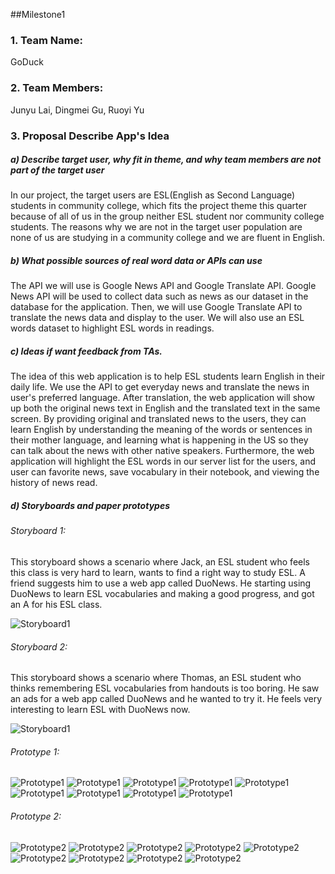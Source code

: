 ##Milestone1

### 1. Team Name:
GoDuck

### 2. Team Members:
Junyu Lai, Dingmei Gu, Ruoyi Yu

### 3. Proposal Describe App's Idea

##### a) Describe target user, why fit in theme, and why team members are not part of the target user

In our project, the target users are ESL(English as Second Language) students in community college, which fits the project theme this quarter because of all of us in the group neither ESL student nor community college students. The reasons why we are not in the target user population are none of us are studying in a community college and we are fluent in English.

##### b) What possible sources of real word data or APIs can use

The API we will use is Google News API and Google Translate API. Google News API will be used to collect data such as news as our dataset in the database for the application. Then, we will use Google Translate API to translate the news data and display to the user. We will also use an ESL words dataset to highlight ESL words in readings.

##### c) Ideas if want feedback from TAs.

The idea of this web application is to help ESL students learn English in their daily life. We use the API to get everyday news and translate the news in user's preferred language. After translation, the web application will show up both the original news text in English and the translated text in the same screen. By providing original and translated news to the users, they can learn English by understanding the meaning of the words or sentences in their mother language, and learning what is happening in the US so they can talk about the news with other native speakers. Furthermore, the web application will highlight the ESL words in our server list for the users, and user can favorite news, save vocabulary in their notebook, and viewing the history of news read.

##### d) Storyboards and paper prototypes

###### Storyboard 1:

This storyboard shows a scenario where Jack, an ESL student who feels this class is very hard to learn, wants to find a right way to study ESL. A friend suggests him to use a web app called DuoNews. He starting using DuoNews to learn ESL vocabularies and making a good progress, and got an A for his ESL class.

![Storyboard1](https://github.com/KingsleyLai/COGS121/blob/master/images/Storyboard1.png)

###### Storyboard 2:

This storyboard shows a scenario where Thomas, an ESL student who thinks remembering ESL vocabularies from handouts is too boring. He saw an ads for a web app called DuoNews and he wanted to try it. He feels very interesting to learn ESL with DuoNews now.

![Storyboard1](https://github.com/KingsleyLai/COGS121/blob/master/images/Storyboard2.png)


###### Prototype 1:

![Prototype1](https://github.com/KingsleyLai/COGS121/blob/master/images/prototype1/Signin.png)
![Prototype1](https://github.com/KingsleyLai/COGS121/blob/master/images/prototype1/Signup.png)
![Prototype1](https://github.com/KingsleyLai/COGS121/blob/master/images/prototype1/Settings.png)
![Prototype1](https://github.com/KingsleyLai/COGS121/blob/master/images/prototype1/Home.png)
![Prototype1](https://github.com/KingsleyLai/COGS121/blob/master/images/prototype1/History.png)
![Prototype1](https://github.com/KingsleyLai/COGS121/blob/master/images/prototype1/ReadNews.png)
![Prototype1](https://github.com/KingsleyLai/COGS121/blob/master/images/prototype1/StudySets.png)
![Prototype1](https://github.com/KingsleyLai/COGS121/blob/master/images/prototype1/History.png)
![Prototype1](https://github.com/KingsleyLai/COGS121/blob/master/images/prototype1/Favorite.png)

###### Prototype 2:

![Prototype2](https://github.com/KingsleyLai/COGS121/blob/master/images/prototype2/Signin.png)
![Prototype2](https://github.com/KingsleyLai/COGS121/blob/master/images/prototype2/Signup.png)
![Prototype2](https://github.com/KingsleyLai/COGS121/blob/master/images/prototype2/StudySets.png)
![Prototype2](https://github.com/KingsleyLai/COGS121/blob/master/images/prototype2/Settings.png)
![Prototype2](https://github.com/KingsleyLai/COGS121/blob/master/images/prototype2/ReadNews-2.png)
![Prototype2](https://github.com/KingsleyLai/COGS121/blob/master/images/prototype2/Home-2.png)
![Prototype2](https://github.com/KingsleyLai/COGS121/blob/master/images/prototype2/Home-2Sidebar.png)
![Prototype2](https://github.com/KingsleyLai/COGS121/blob/master/images/prototype2/History.png)
![Prototype2](https://github.com/KingsleyLai/COGS121/blob/master/images/prototype2/Favorite.png)
